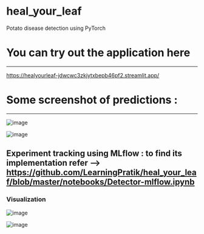 # heal_your_leaf
Potato disease detection using PyTorch

# You can try out the application here
----
https://healyourleaf-jdwcwc3zkjytxbepb46pf2.streamlit.app/

# Some screenshot of predictions :
---
![image](https://github.com/LearningPratik/heal_your_leaf/assets/139999671/ba9f73f1-68f1-4c46-96af-8f135bfb47fe)

![image](https://github.com/LearningPratik/heal_your_leaf/assets/139999671/17cc79b3-1a91-42d6-9441-0973ef69804c)

Experiment tracking using MLflow : to find its implementation refer --> https://github.com/LearningPratik/heal_your_leaf/blob/master/notebooks/Detector-mlflow.ipynb
-----
### Visualization

![image](https://github.com/LearningPratik/heal_your_leaf/assets/139999671/1db7d978-7146-4e4a-b416-3acc60788162)

![image](https://github.com/LearningPratik/heal_your_leaf/assets/139999671/6ac915f7-53da-4f42-b801-3ebe16943c1a)
